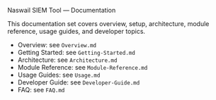Naswail SIEM Tool — Documentation

This documentation set covers overview, setup, architecture, module reference, usage guides, and developer topics.

- Overview: see `Overview.md`
- Getting Started: see `Getting-Started.md`
- Architecture: see `Architecture.md`
- Module Reference: see `Module-Reference.md`
- Usage Guides: see `Usage.md`
- Developer Guide: see `Developer-Guide.md`
- FAQ: see `FAQ.md`


